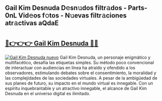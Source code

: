 ## Gail Kim Desnuda D𝚎sn𝚞dos filtr𝚊dos - Parts-0nL Vid𝚎os f𝚘tos - N𝚞evas filtr𝚊ciones atr𝚊ctivas aQdaE

# <h2><a href="http://mb4qtw.tromn.icu/?c=Gail+Kim+Desnuda">🔗👉👉👉 Gail Kim Desnuda 🔗🔗</a></h2>

[![Gail Kim Desnuda nuevo](https://i.imgur.com/pEAQMta.gif)](http://mb4qtw.tromn.icu/?c=Gail+Kim+Desnuda)
Gail Kim Desnuda, un personaje enigmático y multifacético, desafía las etiquetas simples. Su método poco convencional de interactuar con audiencias en línea ha atraído y ofendido a los observadores, estimulando debates sobre el consentimiento, la moralidad y las complejidades de las sociedades virtuales. A pesar de la ambigüedad de sus planes de futuro, su impacto en el mundo virtual es innegable. Con un espíritu inquebrantable y un atractivo innegable, el alcance de Gail Kim Desnuda en el universo digital es ilimitado.

